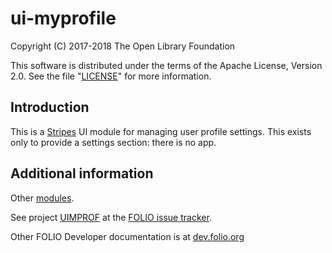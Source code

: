 # ui-myprofile

Copyright (C) 2017-2018 The Open Library Foundation

This software is distributed under the terms of the Apache License,
Version 2.0. See the file "[LICENSE](LICENSE)" for more information.

## Introduction

This is a [Stripes](https://github.com/folio-org/stripes-core/) UI module for managing user profile settings. This exists only to provide a settings section: there is no app.

## Additional information

Other [modules](https://dev.folio.org/source-code/#client-side).

See project [UIMPROF](https://issues.folio.org/browse/UIMPROF)
at the [FOLIO issue tracker](https://dev.folio.org/guidelines/issue-tracker).

Other FOLIO Developer documentation is at [dev.folio.org](https://dev.folio.org/)
